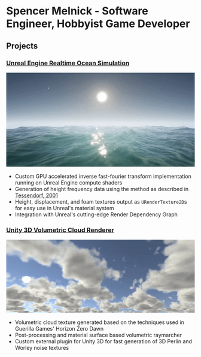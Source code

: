 # Spencer Melnick - Software Engineer, Hobbyist Game Developer

## Projects

### [Unreal Engine Realtime Ocean Simulation](https://github.com/spencer-melnick/VoidRoom/tree/OceanSim)

![Ocean Simulation Animed Example](images/ocean_sim.gif)

- Custom GPU accelerated inverse fast-fourier transform implementation running on Unreal Engine compute shaders
- Generation of height frequency data using the method as described in [Tessendorf, 2001](http://citeseerx.ist.psu.edu/viewdoc/download?doi=10.1.1.161.9102&rep=rep1&type=pdf)
- Height, displacement, and foam textures output as `URenderTexture2D`s for easy use in Unreal's material system
- Integration with Unreal's cutting-edge Render Dependency Graph

### [Unity 3D Volumetric Cloud Renderer](https://github.com/spencer-melnick/Chalice)

![Slowly Scrolling Clouds Overhead](images/cloud_render.gif)

- Volumetric cloud texture generated based on the techniques used in Guerilla Games' Horizon Zero Dawn
- Post-processing and material surface based volumetric raymarcher
- Custom external plugin for Unity 3D for fast generation of 3D Perlin and Worley noise textures 